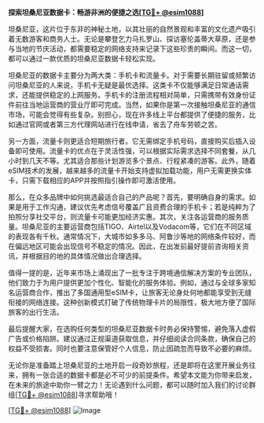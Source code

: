 **探索坦桑尼亚数据卡：畅游非洲的便捷之选[[TG💪+ @esim1088](https://t.me/s/esim1088)]**

坦桑尼亚，这片位于东非的神秘土地，以其壮丽的自然景观和丰富的文化遗产吸引着无数游客和商务人士。无论是攀登乞力马扎罗山、探访塞伦盖蒂大草原，还是参与当地的节庆活动，都需要稳定的网络支持来记录下这些珍贵的瞬间。而这一切，都可以通过一款优质的坦桑尼亚数据卡轻松实现。

坦桑尼亚的数据卡主要分为两大类：手机卡和流量卡。对于需要长期驻留或频繁访问坦桑尼亚的人来说，手机卡无疑是最优选择。这类卡不仅能够满足日常通话需求，还能提供稳定的上网服务。手机卡的注册流程相对简单，只需携带有效身份证件前往当地运营商的营业厅即可完成。当然，如果你是第一次接触坦桑尼亚的通信市场，可能会觉得有些复杂。别担心，现在许多线上平台都提供了便捷的服务，比如通过官网或者第三方代理网站进行在线申请，省去了舟车劳顿之苦。

另一方面，流量卡则更适合短期旅行者。它无需绑定手机号码，直接购买后插入设备即可使用。流量卡的优点在于灵活性强，可以根据实际需求选择不同套餐，从几小时到几天不等。尤其适合那些计划游览多个景点、行程紧凑的游客。此外，随着eSIM技术的发展，越来越多的流量卡开始支持虚拟加载功能，用户无需更换实体卡，只需下载相应的APP并按照指引操作即可激活使用。

那么，在众多品牌中如何挑选最适合自己的产品呢？首先，要明确自身的需求。如果是用于工作沟通，建议优先考虑信号覆盖广且资费合理的手机卡；若是纯粹为了拍照分享社交平台，则流量卡可能更加经济实惠。其次，关注各运营商的服务质量。坦桑尼亚的主要运营商包括TIGO、Airtel以及Vodacom等，它们在不同区域的表现各有千秋。通常情况下，大城市如多多马、阿鲁沙等地的网络条件较好，而在偏远地区可能会出现信号不稳定的情况。因此，在出发前最好提前咨询相关资讯，并根据目的地的具体情况做出合理选择。

值得一提的是，近年来市场上涌现出了一批专注于跨境通信解决方案的专业团队，他们致力于为用户提供更加个性化、智能化的服务体验。例如，通过与全球多家知名运营商合作，推出了多国通用型eSIM卡，让旅客无论身处何地都能享受到无缝衔接的网络连接。这种创新模式打破了传统物理卡片的局限性，极大地方便了国际旅客的出行生活。

最后提醒大家，在选购任何类型的坦桑尼亚数据卡时务必保持警惕，避免落入虚假广告或价格陷阱。建议通过正规渠道获取信息，并仔细阅读合同条款，确保自己的权益不受损害。同时也要注意保管好个人信息，防止因疏忽而导致不必要的麻烦。

无论你是准备踏上坦桑尼亚的土地开启一段奇妙旅程，还是即将在这里开展业务往来，拥有一张合适的数据卡都是必不可少的前提条件。希望本文能为你带来启发，在未来的旅途中助你一臂之力！无论遇到什么问题，都可以随时加入我们的讨论群组[[TG💪+ @esim1088](https://t.me/s/esim1088)]寻求帮助哦！

[[TG💪+ @esim1088](https://t.me/s/esim1088)] ![Image](https://i.postimg.cc/4NQfJmqS/Snipaste-2025-05-13-00-14-12.png)